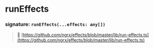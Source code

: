 # runEffects
### signature: `runEffects(...effects: any[])`

> :file_folder: [https://github.com/ngrx/effects/blob/master/lib/run-effects.ts](https://github.com/ngrx/effects/blob/master/lib/run-effects.ts)